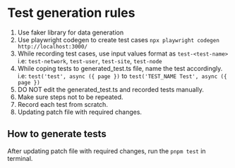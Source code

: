 # Test generation rules

1. Use faker library for data generation
2. Use playwright codegen to create test cases `npx playwright codegen http://localhost:3000/`
3. While recording test cases, use input values format as `test-<test-name>`
   i.e: `test-network`, `test-user`, `test-site`, `test-node`
4. While coping tests to generated_test.ts file, name the test accordingly. i.e: `test('test', async ({ page })` to `test('TEST_NAME Test', async ({ page })`
5. DO NOT edit the generated_test.ts and recorded tests manually.
6. Make sure steps not to be repeated.
7. Record each test from scratch.
8. Updating patch file with required changes.

## How to generate tests

After updating patch file with required changes, run the `pnpm test` in terminal.
